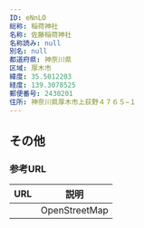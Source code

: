 ```yaml
---
ID: eNnLO
総称: 稲荷神社
名称: 佐藤稲荷神社
名称読み: null
別名: null
都道府県: 神奈川県
区域: 厚木市
緯度: 35.5012203
経度: 139.3078525
郵便番号: 2430201
住所: 神奈川県厚木市上荻野４７６５−１
---
```


## その他

### 参考URL

| URL | 説明          |
| --- | ------------- |
|     | OpenStreetMap |
